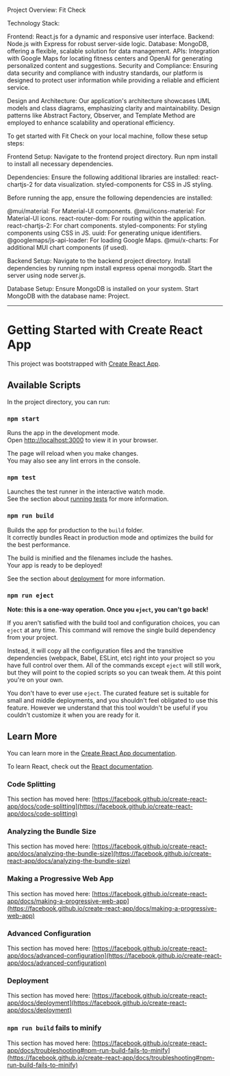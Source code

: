 
Project Overview: Fit Check

Technology Stack:

Frontend: React.js for a dynamic and responsive user interface.
Backend: Node.js with Express for robust server-side logic.
Database: MongoDB, offering a flexible, scalable solution for data management.
APIs: Integration with Google Maps for locating fitness centers and OpenAI for generating personalized content and suggestions.
Security and Compliance:
Ensuring data security and compliance with industry standards, our platform is designed to protect user information while providing a reliable and efficient service.

Design and Architecture:
Our application's architecture showcases UML models and class diagrams, emphasizing clarity and maintainability. Design patterns like Abstract Factory, Observer, and Template Method are employed to enhance scalability and operational efficiency.

To get started with Fit Check on your local machine, follow these setup steps:

Frontend Setup:
Navigate to the frontend project directory.
Run npm install to install all necessary dependencies.

Dependencies:
Ensure the following additional libraries are installed:
react-chartjs-2 for data visualization.
styled-components for CSS in JS styling.

Before running the app, ensure the following dependencies are installed:

@mui/material: For Material-UI components.
@mui/icons-material: For Material-UI icons.
react-router-dom: For routing within the application.
react-chartjs-2: For chart components.
styled-components: For styling components using CSS in JS.
uuid: For generating unique identifiers.
@googlemaps/js-api-loader: For loading Google Maps.
@mui/x-charts: For additional MUI chart components (if used).

Backend Setup:
Navigate to the backend project directory.
Install dependencies by running npm install express openai mongodb.
Start the server using node server.js.

Database Setup:
Ensure MongoDB is installed on your system.
Start MongoDB with the database name: Project.






-----------------------------------------------------------------------------------------------------------------------------------------------------------


# Getting Started with Create React App

This project was bootstrapped with [Create React App](https://github.com/facebook/create-react-app).

## Available Scripts

In the project directory, you can run:

### `npm start`

Runs the app in the development mode.\
Open [http://localhost:3000](http://localhost:3000) to view it in your browser.

The page will reload when you make changes.\
You may also see any lint errors in the console.

### `npm test`

Launches the test runner in the interactive watch mode.\
See the section about [running tests](https://facebook.github.io/create-react-app/docs/running-tests) for more information.

### `npm run build`

Builds the app for production to the `build` folder.\
It correctly bundles React in production mode and optimizes the build for the best performance.

The build is minified and the filenames include the hashes.\
Your app is ready to be deployed!

See the section about [deployment](https://facebook.github.io/create-react-app/docs/deployment) for more information.

### `npm run eject`

**Note: this is a one-way operation. Once you `eject`, you can't go back!**

If you aren't satisfied with the build tool and configuration choices, you can `eject` at any time. This command will remove the single build dependency from your project.

Instead, it will copy all the configuration files and the transitive dependencies (webpack, Babel, ESLint, etc) right into your project so you have full control over them. All of the commands except `eject` will still work, but they will point to the copied scripts so you can tweak them. At this point you're on your own.

You don't have to ever use `eject`. The curated feature set is suitable for small and middle deployments, and you shouldn't feel obligated to use this feature. However we understand that this tool wouldn't be useful if you couldn't customize it when you are ready for it.

## Learn More

You can learn more in the [Create React App documentation](https://facebook.github.io/create-react-app/docs/getting-started).

To learn React, check out the [React documentation](https://reactjs.org/).

### Code Splitting

This section has moved here: [https://facebook.github.io/create-react-app/docs/code-splitting](https://facebook.github.io/create-react-app/docs/code-splitting)

### Analyzing the Bundle Size

This section has moved here: [https://facebook.github.io/create-react-app/docs/analyzing-the-bundle-size](https://facebook.github.io/create-react-app/docs/analyzing-the-bundle-size)

### Making a Progressive Web App

This section has moved here: [https://facebook.github.io/create-react-app/docs/making-a-progressive-web-app](https://facebook.github.io/create-react-app/docs/making-a-progressive-web-app)

### Advanced Configuration

This section has moved here: [https://facebook.github.io/create-react-app/docs/advanced-configuration](https://facebook.github.io/create-react-app/docs/advanced-configuration)

### Deployment

This section has moved here: [https://facebook.github.io/create-react-app/docs/deployment](https://facebook.github.io/create-react-app/docs/deployment)

### `npm run build` fails to minify

This section has moved here: [https://facebook.github.io/create-react-app/docs/troubleshooting#npm-run-build-fails-to-minify](https://facebook.github.io/create-react-app/docs/troubleshooting#npm-run-build-fails-to-minify)
